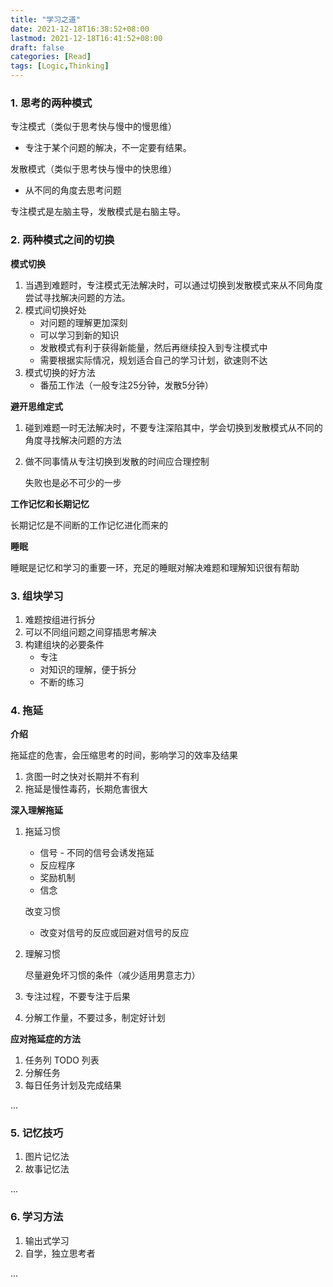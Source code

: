```yaml
---
title: "学习之道"
date: 2021-12-18T16:38:52+08:00
lastmod: 2021-12-18T16:41:52+08:00
draft: false
categories: [Read]
tags: [Logic,Thinking]
---
```


### 1. 思考的两种模式

专注模式（类似于思考快与慢中的慢思维）

- 专注于某个问题的解决，不一定要有结果。

发散模式（类似于思考快与慢中的快思维）

- 从不同的角度去思考问题

专注模式是左脑主导，发散模式是右脑主导。

### 2. 两种模式之间的切换

**模式切换**

1. 当遇到难题时，专注模式无法解决时，可以通过切换到发散模式来从不同角度尝试寻找解决问题的方法。
2. 模式间切换好处
    - 对问题的理解更加深刻
    - 可以学习到新的知识
    - 发散模式有利于获得新能量，然后再继续投入到专注模式中
    - 需要根据实际情况，规划适合自己的学习计划，欲速则不达
3. 模式切换的好方法
    - 番茄工作法（一般专注25分钟，发散5分钟）


**避开思维定式**

1. 碰到难题一时无法解决时，不要专注深陷其中，学会切换到发散模式从不同的角度寻找解决问题的方法
2. 做不同事情从专注切换到发散的时间应合理控制

    失败也是必不可少的一步


**工作记忆和长期记忆**

长期记忆是不间断的工作记忆进化而来的

**睡眠**

睡眠是记忆和学习的重要一环，充足的睡眠对解决难题和理解知识很有帮助

### 3. 组块学习

1. 难题按组进行拆分
2. 可以不同组问题之间穿插思考解决
3. 构建组块的必要条件
    - 专注
    - 对知识的理解，便于拆分
    - 不断的练习

### 4. 拖延

**介绍**

拖延症的危害，会压缩思考的时间，影响学习的效率及结果

1. 贪图一时之快对长期并不有利
2. 拖延是慢性毒药，长期危害很大

**深入理解拖延**

1. 拖延习惯
    - 信号 - 不同的信号会诱发拖延
    - 反应程序
    - 奖励机制
    - 信念

    改变习惯

    - 改变对信号的反应或回避对信号的反应
2. 理解习惯

    尽量避免坏习惯的条件（减少适用男意志力）

3. 专注过程，不要专注于后果
4. 分解工作量，不要过多，制定好计划

**应对拖延症的方法**

1. 任务列 TODO 列表
2. 分解任务
3. 每日任务计划及完成结果

...

### 5. 记忆技巧

1. 图片记忆法
2. 故事记忆法

...

### 6. 学习方法

1. 输出式学习
2. 自学，独立思考者

...
